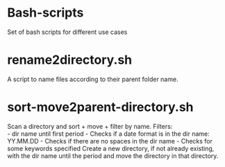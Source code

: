 # Bash-scripts
 Set of bash scripts for different use cases

# rename2directory.sh
  A script to name files according to their parent folder name. 

# sort-move2parent-directory.sh
  Scan a directory and sort + move + filter by name.
  Filters:    
    - dir name until first period
    - Checks if a date format is in the dir name: YY.MM.DD
    - Checks if there are no spaces in the dir name
    - Checks for some keywords specified
  Create a new directory, if not already existing, with the dir name until the period and move the directory in that directory.
